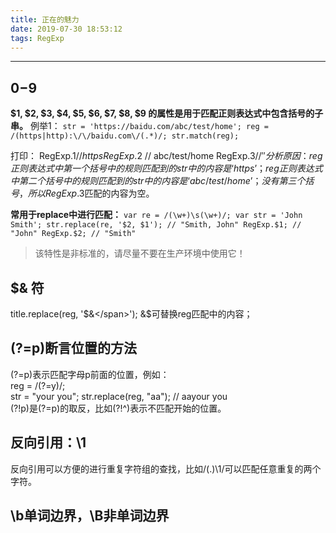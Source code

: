 ```yaml
---
title: 正在的魅力
date: 2019-07-30 18:53:12
tags: RegExp
---
```

--------------------
## $0-$9
**$1, $2, $3, $4, $5, $6, $7, $8, $9 的属性是用于匹配正则表达式中包含括号的子串。**
例举1：
`str = 'https://baidu.com/abc/test/home';
reg = /(https|http):\/\/baidu.com\/(.*)/;
str.match(reg);`

打印：
RegExp.$1  // https 
RegExp.$2  // abc/test/home 
RegExp.$3  // '' 
分析原因：
reg正则表达式中第一个括号中的规则匹配到的str中的内容是‘https’；
reg正则表达式中第二个括号中的规则匹配到的str中的内容是‘abc/test/home’；
没有第三个括号，所以RegExp.$3匹配的内容为空。

**常用于replace中进行匹配：**
`var re = /(\w+)\s(\w+)/;
var str = 'John Smith';
str.replace(re, '$2, $1'); // "Smith, John"
RegExp.$1; // "John"
RegExp.$2; // "Smith"`

> 该特性是非标准的，请尽量不要在生产环境中使用它！

## $& 符
title.replace(reg, '<span>$&</span>');
&$可替换reg匹配中的内容；

## (?=p)断言位置的方法
(?=p)表示匹配字母p前面的位置，例如：<br>
reg = /(?=y)/; <br>
str = "your you";
str.replace(reg, "aa");  // aayour you <br>
(?!p)是(?=p)的取反，比如(?!^)表示不匹配开始的位置。

## 反向引用：\1
反向引用可以方便的进行重复字符组的查找，比如/(.)\1/可以匹配任意重复的两个字符。

## \b单词边界，\B非单词边界